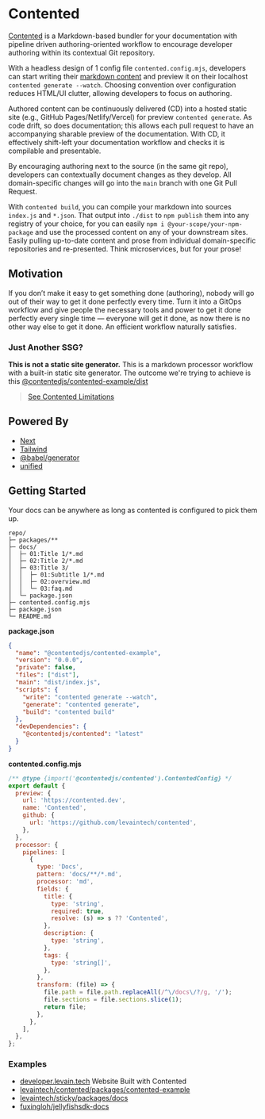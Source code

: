 # Contented

[Contented](https://contented.dev) is a Markdown-based bundler for your documentation with pipeline driven
authoring-oriented workflow to encourage developer authoring within its contextual Git repository.

With a headless design of 1 config file `contented.config.mjs`, developers can start writing
their [markdown content](./04-markdown.md) and preview it on their localhost `contented generate --watch`.
Choosing convention over configuration reduces HTML/UI clutter, allowing developers to focus on authoring.

Authored content can be continuously delivered (CD) into a hosted static site (e.g., GitHub Pages/Netlify/Vercel) for
preview `contented generate`. As code drift, so does documentation; this allows each pull request to have an
accompanying sharable preview of the documentation. With CD, it effectively shift-left your documentation workflow and
checks it is compilable and presentable.

By encouraging authoring next to the source (in the same git repo), developers can contextually document changes as they
develop. All domain-specific changes will go into the `main` branch with one Git Pull Request.

With `contented build`, you can compile your markdown into sources `index.js` and `*.json`. That output
into `./dist` to `npm publish` them into any registry of your choice, for you can
easily `npm i @your-scope/your-npm-package` and use the processed content on any of your downstream sites. Easily
pulling up-to-date content and prose from individual domain-specific repositories and re-presented. Think microservices,
but for your prose!

## Motivation

If you don’t make it easy to get something done (authoring), nobody will go out of their way to get it done perfectly
every time. Turn it into a GitOps workflow and give people the necessary tools and power to get it done perfectly every
single time — everyone will get it done, as now there is no other way else to get it done. An efficient workflow
naturally satisfies.

### Just Another SSG?

**This is not a static site generator.** This is a markdown processor workflow with a built-in static site generator.
The outcome we're trying to achieve is
this [@contentedjs/contented-example/dist](https://www.jsdelivr.com/package/npm/@contentedjs/contented-example)

> [See Contented Limitations](./09-Others/02-limitations.md)

## Powered By

- [Next](https://nextjs.org/)
- [Tailwind](https://tailwindcss.com/)
- [@babel/generator](https://babeljs.io/docs/en/babel-generator)
- [unified](https://www.npmjs.com/package/unified)

## Getting Started

Your docs can be anywhere as long as contented is configured to pick them up.

```text
repo/
├─ packages/**
├─ docs/
│  ├─ 01:Title 1/*.md
│  ├─ 02:Title 2/*.md
│  ├─ 03:Title 3/
│  │  ├─ 01:Subtitle 1/*.md
│  │  ├─ 02:overview.md
│  │  └─ 03:faq.md
│  └─ package.json
├─ contented.config.mjs
├─ package.json
└─ README.md
```

**package.json**

```json
{
  "name": "@contentedjs/contented-example",
  "version": "0.0.0",
  "private": false,
  "files": ["dist"],
  "main": "dist/index.js",
  "scripts": {
    "write": "contented generate --watch",
    "generate": "contented generate",
    "build": "contented build"
  },
  "devDependencies": {
    "@contentedjs/contented": "latest"
  }
}
```

**contented.config.mjs**

```js
/** @type {import('@contentedjs/contented').ContentedConfig} */
export default {
  preview: {
    url: 'https://contented.dev',
    name: 'Contented',
    github: {
      url: 'https://github.com/levaintech/contented',
    },
  },
  processor: {
    pipelines: [
      {
        type: 'Docs',
        pattern: 'docs/**/*.md',
        processor: 'md',
        fields: {
          title: {
            type: 'string',
            required: true,
            resolve: (s) => s ?? 'Contented',
          },
          description: {
            type: 'string',
          },
          tags: {
            type: 'string[]',
          },
        },
        transform: (file) => {
          file.path = file.path.replaceAll(/^\/docs\/?/g, '/');
          file.sections = file.sections.slice(1);
          return file;
        },
      },
    ],
  },
};
```

### Examples

- [developer.levain.tech](https://developer.levain.tech) Website Built with Contented
- [levaintech/contented/packages/contented-example](https://github.com/levaintech/contented/tree/main/packages/contented-example)
- [levaintech/sticky/packages/docs](https://github.com/levaintech/sticky/tree/main/packages/docs)
- [fuxingloh/jellyfishsdk-docs](https://github.com/fuxingloh/jellyfishsdk-docs)
